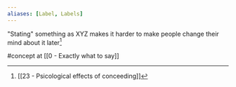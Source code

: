 ```yaml
---
aliases: [Label, Labels]
---
```


"Stating" something as XYZ makes it harder to make people change their mind about it later[^1]

[^1]: [[23 - Psicological effects of conceeding]]

#concept at [[0 - Exactly what to say]]
